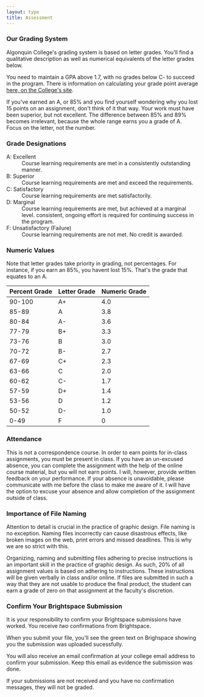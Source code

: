 ```yaml
---
layout: type
title: Assessment
---
```


### Our Grading System

  Algonquin College's grading system is based on letter grades. You'll find a qualitative description as well as numerical equivalents of the letter grades below.

  You need to maintain a GPA above 1.7, with no grades below C- to succeed in the program. There is information on calculating your grade point average <a href="https://www.algonquincollege.com/policies/files/2017/06/AA14.pdf" title="The collage's info on your GPA">here, on the College's site</a>.

  If you've earned an A, or 85% and you find yourself wondering why you lost 15 points on an assignment, don't think of it that way. Your work must have been superior, but not excellent. The difference between 85% and 89% becomes irrelevant, because the whole range earns you a grade of A. Focus on the letter, not the number.

### Grade Designations

<dl> 
	<dt>A: Excellent</dt>
	<dd>Course learning requirements are met in a consistently outstanding manner.</dd>
	<dt>B: Superior</dt>
	<dd>Course learning requirements are met and exceed the requirements.</dd>
	<dt>C: Satisfactory</dt>
	<dd>Course learning requirements are met satisfactorily.</dd>
	<dt>D: Marginal</dt>
	<dd>Course learning requirements are met, but achieved at a marginal level. consistent, ongoing effort is required for continuing success in the program.</dd>
	<dt>F: Unsatisfactory (Failure)</dt>
	<dd>Course learning requirements are not met. No credit is awarded.</dd>
</dl>


### Numeric Values

Note that letter grades take priority in grading, not percentages. For instance, if you earn an 85%, you havent lost 15%. That's the grade that equates to an A.

<table>
	<thead>
		<tr class="">
			<th>Percent Grade</th>
			<th>Letter Grade</th>
			<th>Numeric Grade</th>
		</tr>
	</thead>
	<tbody>
		<tr>
			<td>90-100</td>
			<td>A+</td>
			<td>4.0</td>
		</tr>
		<tr>
			<td>85-89</td>
			<td>A</td>
			<td>3.8</td>
		</tr>
		<tr>
			<td>80-84</td>
			<td>A-</td>
			<td>3.6</td>
		</tr>
		<tr>
			<td>77-79</td>
			<td>B+</td>
			<td>3.3</td>
		</tr>
		<tr>
			<td>73-76</td>
			<td>B</td>
			<td>3.0</td>
		</tr>
		<tr>
			<td>70-72</td>
			<td>B-</td>
			<td>2.7</td>
		</tr>
		<tr>
			<td>67-69</td>
			<td>C+</td>
			<td>2.3</td>
		</tr>
		<tr>
			<td>63-66</td>
			<td>C</td>
			<td>2.0</td>
		</tr>
		<tr>
			<td>60-62</td>
			<td>C-</td>
			<td>1.7</td>
		</tr>
		<tr>
			<td>57-59</td>
			<td>D+</td>
			<td>1.4</td>
		</tr>
		<tr>
			<td>53-56</td>
			<td>D</td>
			<td>1.2</td>
		</tr>
		<tr>
			<td>50-52</td>
			<td>D-</td>
			<td>1.0</td>
		</tr>
		<tr>
			<td>0-49</td>
			<td>F</td>
			<td>0</td>
		</tr>
	</tbody>
</table>


### Attendance

This is not a correspondence course. In order to earn points for in-class assignments, you must be present in class. If you have an un-excused absence, you can complete the assignment with the help of the online course material, but you will not earn points. I will, however, provide written feedback on your performance. If your absence is unavoidable, please communicate with me before the class to make me aware of it. I will have the option to excuse your absence and allow completion of the assignment outside of class.

### Importance of File Naming

Attention to detail is crucial in the practice of graphic design. File naming is no exception. Naming files incorrectly can cause disastrous effects, like broken images on the web, print errors and missed deadlines. This is why we are so strict with this.

Organizing, naming and submitting files adhering to precise instructions is an important skill in the practice of graphic design. As such, 20% of all assignment values is based on adhering to instructions. These instructions will be given verbally in class and/or online. If files are submitted in such a way that they are not usable to produce the final product, the student can earn a grade of zero on that assignment at the faculty's discretion.

### Confirm Your Brightspace Submission

It is your responsibility to confirm your Brightspace submissions have worked. You receive *two* confirmations from Brightspace.

When you submit your file, you'll see the green text on Brighspace showing you the submission was uploaded sucessfully.

You will also receive an email confirmation at your college email address to confirm your submission. Keep this email as evidence the submission was done.

If your submissions are not received and you have no confirmation messages, they will not be graded. 

